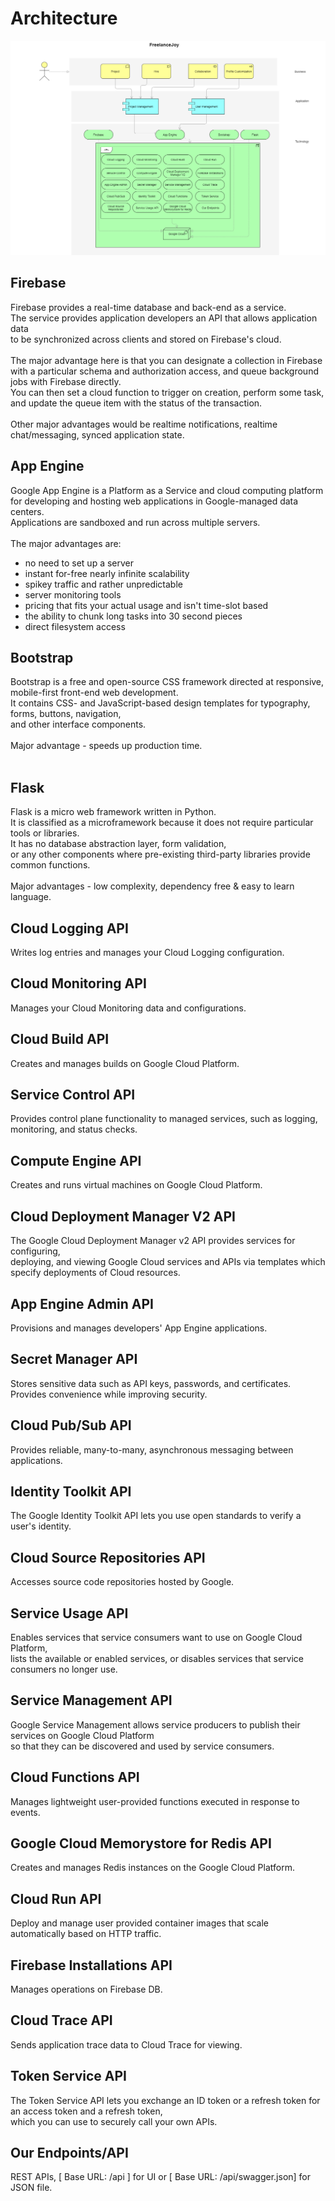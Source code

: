 # Architecture
[ ![](images/architecture.png) ](images/architecture.png)

## Firebase
Firebase provides a real-time database and back-end as a service.<br>
The service provides application developers an API that allows application data <br>
to be synchronized across clients and stored on Firebase's cloud.<br>
<br>
The major advantage here is that you can designate a collection in Firebase<br>
with a particular schema and authorization access, and queue background jobs with Firebase directly.<br>
You can then set a cloud function to trigger on creation, perform some task,<br>
and update the queue item with the status of the transaction.<br>
<br>
Other major advantages would be realtime notifications, realtime chat/messaging, synced application state.<br>

## App Engine
Google App Engine is a Platform as a Service and cloud computing platform<br>
for developing and hosting web applications in Google-managed data centers.<br>
Applications are sandboxed and run across multiple servers.<br>
<br>
The major advantages are:<br>
<ul>
    <li>no need to set up a server</li>
    <li>instant for-free nearly infinite scalability</li>
    <li>spikey traffic and rather unpredictable</li>
    <li>server monitoring tools</li>
    <li>pricing that fits your actual usage and isn't time-slot based</li>
    <li>the ability to chunk long tasks into 30 second pieces</li>
    <li>direct filesystem access</li>
</ul> 
 
## Bootstrap
Bootstrap is a free and open-source CSS framework directed at responsive,<br>
mobile-first front-end web development.<br>
It contains CSS- and JavaScript-based design templates for typography, forms, buttons, navigation,<br>
and other interface components.<br>
<br>
Major advantage - speeds up production time.<br>
<br>

## Flask
Flask is a micro web framework written in Python.<br>
It is classified as a microframework because it does not require particular tools or libraries.<br>
It has no database abstraction layer, form validation,<br>
or any other components where pre-existing third-party libraries provide common functions.<br>
<br>
Major advantages - low complexity, dependency free & easy to learn language.<br>

## Cloud Logging API		
Writes log entries and manages your Cloud Logging configuration.<br>
			
## Cloud Monitoring API		
Manages your Cloud Monitoring data and configurations.<br>
			
## Cloud Build API
Creates and manages builds on Google Cloud Platform.<br>
			
## Service Control API	
Provides control plane functionality to managed services, such as logging, monitoring, and status checks.<br>
				
## Compute Engine API		
Creates and runs virtual machines on Google Cloud Platform.<br>
				
## Cloud Deployment Manager V2 API	
The Google Cloud Deployment Manager v2 API provides services for configuring,<br>
deploying, and viewing Google Cloud services and APIs via templates which specify deployments of Cloud resources.<br>
		
## App Engine Admin API
Provisions and manages developers' App Engine applications.<br>
			
## Secret Manager API
Stores sensitive data such as API keys, passwords, and certificates. Provides convenience while improving security.<br>
			
## Cloud Pub/Sub API
Provides reliable, many-to-many, asynchronous messaging between applications.<br>

## Identity Toolkit API
The Google Identity Toolkit API lets you use open standards to verify a user's identity.<br>
			
## Cloud Source Repositories API
Accesses source code repositories hosted by Google.<br>
		
## Service Usage API
Enables services that service consumers want to use on Google Cloud Platform,<br>
lists the available or enabled services, or disables services that service consumers no longer use.<br>
				
## Service Management API
Google Service Management allows service producers to publish their services on Google Cloud Platform<br>
so that they can be discovered and used by service consumers.<br>
				
## Cloud Functions API						
Manages lightweight user-provided functions executed in response to events.<br>

## Google Cloud Memorystore for Redis API
Creates and manages Redis instances on the Google Cloud Platform.<br>

## Cloud Run API
Deploy and manage user provided container images that scale automatically based on HTTP traffic.<br>
						
## Firebase Installations API	
Manages operations on Firebase DB.<br>
			
## Cloud Trace API
Sends application trace data to Cloud Trace for viewing.<br>
					
## Token Service API
The Token Service API lets you exchange an ID token or a refresh token for an access token and a refresh token,<br>
which you can use to securely call your own APIs.<br>
				
## Our Endpoints/API
REST APIs, [ Base URL: /api ] for UI or [ Base URL: /api/swagger.json] for JSON file.<br>